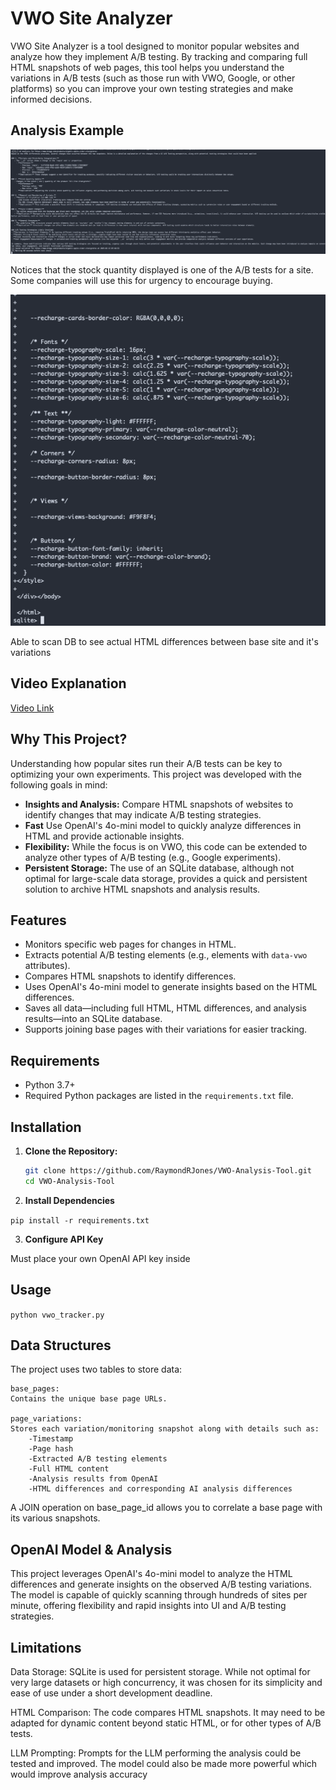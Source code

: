 # VWO Site Analyzer

VWO Site Analyzer is a tool designed to monitor popular websites and analyze how they implement A/B testing. By tracking and comparing full HTML snapshots of web pages, this tool helps you understand the variations in A/B tests (such as those run with VWO, Google, or other platforms) so you can improve your own testing strategies and make informed decisions.

## Analysis Example


![Output Example 1](public/example_1.png)

Notices that the stock quantity displayed is one of the A/B tests for a site. Some companies will use this for urgency to encourage buying.

![Output Example 2](public/example_2.png)

Able to scan DB to see actual HTML differences between base site and it's variations


## Video Explanation

[Video Link](https://www.loom.com/share/3a9925a2893642eab8bf1a5060bac28f?sid=f95bc6d8-78bb-4f09-be9c-5a1eab01ce6a)

## Why This Project?

Understanding how popular sites run their A/B tests can be key to optimizing your own experiments. This project was developed with the following goals in mind:
- **Insights and Analysis:** Compare HTML snapshots of websites to identify changes that may indicate A/B testing strategies.
- **Fast** Use OpenAI's 4o-mini model to quickly analyze differences in HTML and provide actionable insights.
- **Flexibility:** While the focus is on VWO, this code can be extended to analyze other types of A/B testing (e.g., Google experiments).
- **Persistent Storage:** The use of an SQLite database, although not optimal for large-scale data storage, provides a quick and persistent solution to archive HTML snapshots and analysis results.

## Features

- Monitors specific web pages for changes in HTML.
- Extracts potential A/B testing elements (e.g., elements with `data-vwo` attributes).
- Compares HTML snapshots to identify differences.
- Uses OpenAI's 4o-mini model to generate insights based on the HTML differences.
- Saves all data—including full HTML, HTML differences, and analysis results—into an SQLite database.
- Supports joining base pages with their variations for easier tracking.

## Requirements

- Python 3.7+
- Required Python packages are listed in the `requirements.txt` file.

## Installation

1. **Clone the Repository:**

   ```bash
   git clone https://github.com/RaymondRJones/VWO-Analysis-Tool.git
   cd VWO-Analysis-Tool
   ```

2. **Install Dependencies**

`pip install -r requirements.txt`

3. **Configure API Key**

Must place your own OpenAI API key inside
## Usage

`python vwo_tracker.py`

## Data Structures

The project uses two tables to store data:

    base_pages:
    Contains the unique base page URLs.

    page_variations:
    Stores each variation/monitoring snapshot along with details such as:
        -Timestamp
        -Page hash
        -Extracted A/B testing elements
        -Full HTML content
        -Analysis results from OpenAI
        -HTML differences and corresponding AI analysis differences

A JOIN operation on base_page_id allows you to correlate a base page with its various snapshots.

## OpenAI Model & Analysis

This project leverages OpenAI's 4o-mini model to analyze the HTML differences and generate insights on the observed A/B testing variations. The model is capable of quickly scanning through hundreds of sites per minute, offering flexibility and rapid insights into UI and A/B testing strategies.

## Limitations

Data Storage:
    SQLite is used for persistent storage. While not optimal for very large datasets or high concurrency, it was chosen for its simplicity and ease of use under a short development deadline.

HTML Comparison:
    The code compares HTML snapshots. It may need to be adapted for dynamic content beyond static HTML, or for other types of A/B tests.


LLM Prompting:
    Prompts for the LLM performing the analysis could be tested and improved. The model could also be made more powerful which would improve analysis accuracy
